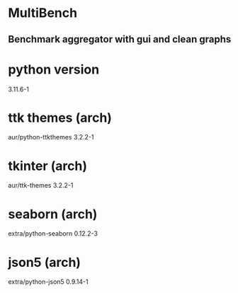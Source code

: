 # MultiBench
Benchmark aggregator with gui and clean graphs
---
# python version
3.11.6-1

# ttk themes (arch)
aur/python-ttkthemes 3.2.2-1

# tkinter (arch)
aur/ttk-themes 3.2.2-1

# seaborn (arch)
extra/python-seaborn 0.12.2-3

# json5 (arch)
extra/python-json5 0.9.14-1
